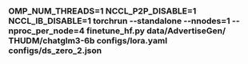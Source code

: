 ### OMP_NUM_THREADS=1 NCCL_P2P_DISABLE=1 NCCL_IB_DISABLE=1 torchrun --standalone --nnodes=1 --nproc_per_node=4  finetune_hf.py  data/AdvertiseGen/  THUDM/chatglm3-6b  configs/lora.yaml configs/ds_zero_2.json